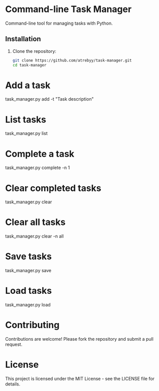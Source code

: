 # Command-line Task Manager

Command-line tool for managing tasks with Python.

## Installation

1. Clone the repository:

   ```bash
   git clone https://github.com/atrebyy/task-manager.git
   cd task-manager

# Add a task
task_manager.py add -t "Task description"

# List tasks
task_manager.py list

# Complete a task
task_manager.py complete -n 1

# Clear completed tasks
task_manager.py clear

# Clear all tasks
task_manager.py clear -n all

# Save tasks
task_manager.py save

# Load tasks
task_manager.py load

# Contributing
Contributions are welcome! Please fork the repository and submit a pull request.

# License
This project is licensed under the MIT License - see the LICENSE file for details.
